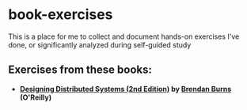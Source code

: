 # book-exercises
This is a place for me to collect and document hands-on exercises I've done, or significantly analyzed during self-guided study

## Exercises from these books:
* **[Designing Distributed Systems (2nd Edition)][designing-distributed-systems] by [Brendan Burns][brendan-burns] (O'Reilly)** 

[designing-distributed-systems]:
    https://learning.oreilly.com/library/view/designing-distributed-systems/9781098156343/
    (Designing Distributed Systems by Brendan Burns %28O’Reilly%29. Copyright 2025 Brendan Burns, 978-1-098-15635-0.)

[brendan-burns]: https://learning.oreilly.com/search/?q=author%3A%22Brendan%20Burns%22&order_by=relevance&rows=100&language_with_transcripts=en
